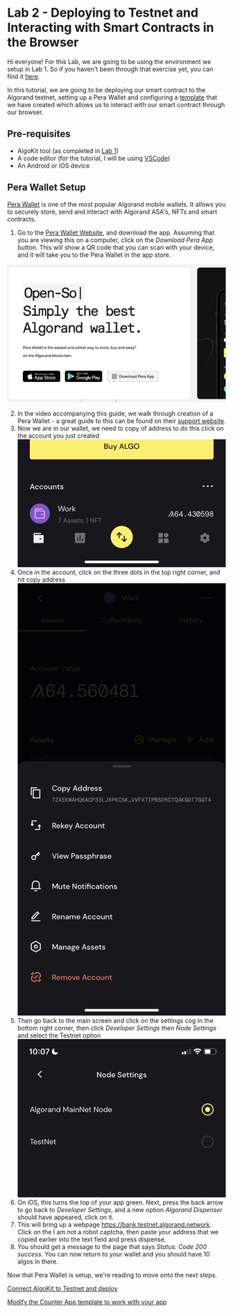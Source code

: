 # Lab 2 - Deploying to Testnet and Interacting with Smart Contracts in the Browser

Hi everyone! For this Lab, we are going to be using the environment we setup in Lab 1. So if you haven't been through that exercise yet, you can find it [here](../Lab1/README.md).

In this tutorial, we are going to be deploying our smart contract to the Algorand testnet, setting up a Pera Wallet and configuring a [template](https://github.com/Algo-Hub-io/counter-app) that we have created which allows us to interact with our smart contract through our browser.

## Pre-requisites

- AlgoKit tool (as completed in [Lab 1](./../Lab1/README.md))
- A code editor (for the tutorial, I will be using [VSCode](https://code.visualstudio.com/))
- An Android or iOS device

## Pera Wallet Setup

[Pera Wallet](https://perawallet.app/) is one of the most popular Algorand mobile wallets. It allows you to securely store, send and interact with Algorand ASA's, NFTs and smart contracts.

1. Go to the [Pera Wallet Website](https://perawallet.app/), and download the app. Assuming that you are viewing this on a computer, click on the _Download Pera App_ button. This will show a QR code that you can scan with your device, and it will take you to the Pera Wallet in the app store.

![Image of the Pera Wallet homepage that shows the available buttons](peraHome.png)

2. In the video accompanying this guide, we walk through creation of a Pera Wallet - a great guide to this can be found on their [support website](https://support.perawallet.app/en/article/create-a-new-algorand-account-on-pera-wallet-1ehbj11/).
3. Now we are in our wallet, we need to copy of address to do this click on the account you just created
   ![Image of my Pera Wallet account screen](accounts.png)
4. Once in the account, click on the three dots in the top right corner, and hit copy address
   ![Image of my Pera Wallet copy address screen](copyAdd.png)
5. Then go back to the main screen and click on the settings cog in the bottom right corner, then click _Developer Settings_ then _Node Settings_ and select the Testnet option
   ![Image of node settings selection](nodeSettings.png)
6. On iOS, this turns the top of your app green. Next, press the back arrow to go back to _Developer Settings_, and a new option _Algorand Dispenser_ should have appeared, click on it.
7. This will bring up a webpage https://bank.testnet.algorand.network. Click on the I am not a robot captcha, then paste your address that we copied earlier into the text field and press dispense.
8. You should get a message to the page that says _Status: Code 200 success_. You can now return to your wallet and you should have 10 algos in there.

Now that Pera Wallet is setup, we're reading to move onto the next steps.

[Connect AlgoKit to Testnet and deploy](testnetDeploy.md)

[Modify the Counter App template to work with your app](counterApp.md)
